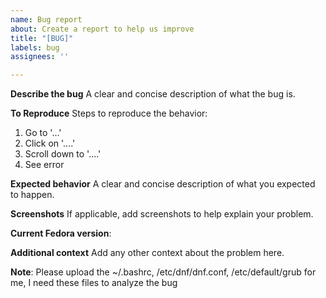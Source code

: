 ```yaml
---
name: Bug report
about: Create a report to help us improve
title: "[BUG]"
labels: bug
assignees: ''

---
```


**Describe the bug**
A clear and concise description of what the bug is.

**To Reproduce**
Steps to reproduce the behavior:
1. Go to '...'
2. Click on '....'
3. Scroll down to '....'
4. See error

**Expected behavior**
A clear and concise description of what you expected to happen.

**Screenshots**
If applicable, add screenshots to help explain your problem.

**Current Fedora version**: 

**Additional context**
Add any other context about the problem here.

**Note**: Please upload the ~/.bashrc, /etc/dnf/dnf.conf, /etc/default/grub for me, I need these files to analyze the bug
